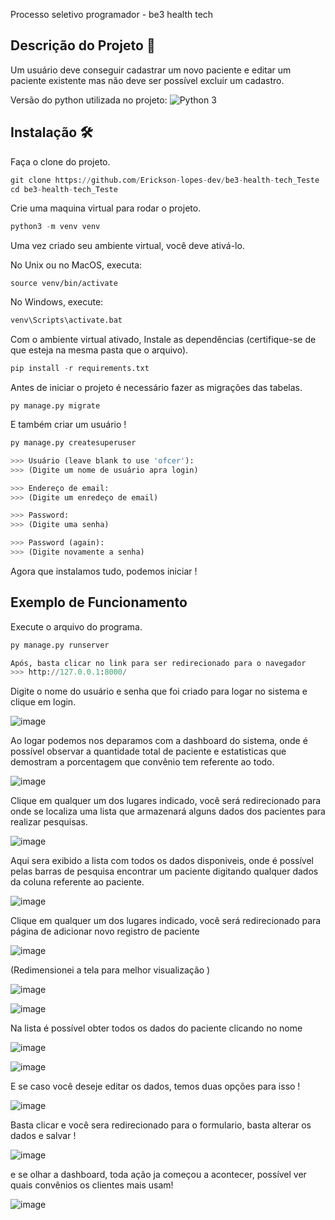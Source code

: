 

 Processo seletivo programador - be3 health tech



## Descrição do Projeto 📄

<p>Um usuário deve conseguir cadastrar um novo paciente e editar um paciente existente mas não deve ser
possível excluir um cadastro.</p>

Versão do python utilizada no projeto: ![Python 3](https://img.shields.io/badge/python-3.8-blue.svg)



## Instalação 🛠️

Faça o clone do projeto.

```python
git clone https://github.com/Erickson-lopes-dev/be3-health-tech_Teste
cd be3-health-tech_Teste
```



Crie uma maquina virtual  para rodar o projeto.

```python
python3 -m venv venv
```

Uma vez criado seu ambiente virtual, você deve ativá-lo.

No Unix ou no MacOS, executa:

```
source venv/bin/activate
```

No Windows, execute:

```python
venv\Scripts\activate.bat
```



Com o ambiente virtual ativado, Instale as dependências (certifique-se de que esteja na mesma pasta que o arquivo).

```python
pip install -r requirements.txt
```



Antes de iniciar o projeto é necessário fazer as migrações das tabelas.

```
py manage.py migrate
```



E também criar um usuário !

```python
py manage.py createsuperuser

>>> Usuário (leave blank to use 'ofcer'):
>>> (Digite um nome de usuário apra login)

>>> Endereço de email:
>>> (Digite um enredeço de email)

>>> Password:
>>> (Digite uma senha)

>>> Password (again):
>>> (Digite novamente a senha)
```

Agora  que instalamos tudo, podemos iniciar !

## Exemplo de Funcionamento

Execute o arquivo do programa.

```python
py manage.py runserver

Após, basta clicar no link para ser redirecionado para o navegador
>>> http://127.0.0.1:8000/
```



Digite o nome do usuário e senha que foi criado para logar no sistema e clique em login.

![image](https://user-images.githubusercontent.com/62525983/120267817-18eec800-c27b-11eb-8db8-4b5ade93c1fe.png)


Ao logar podemos nos deparamos com a dashboard do sistema, onde é possível observar a quantidade total de paciente e estatisticas que demostram a porcentagem que convênio tem referente ao todo.

![image](https://user-images.githubusercontent.com/62525983/120267867-32900f80-c27b-11eb-8bc6-ef73534a5203.png)


Clique em qualquer um dos lugares indicado,  você será redirecionado para onde se localiza uma lista que armazenará alguns dados dos pacientes para realizar pesquisas.

![image](https://user-images.githubusercontent.com/62525983/120267915-48053980-c27b-11eb-81e0-36d0e5df952e.png)



Aqui sera exibido a lista com todos os dados disponiveis, onde é possível pelas barras de pesquisa encontrar um paciente digitando qualquer dados da coluna referente ao paciente.

![image](https://user-images.githubusercontent.com/62525983/120267959-60755400-c27b-11eb-95d2-0a13bd0b86c0.png)


Clique em qualquer um dos lugares indicado,  você será redirecionado para página de adicionar novo registro de paciente

![image](https://user-images.githubusercontent.com/62525983/120268013-75ea7e00-c27b-11eb-9f0e-8c52342647d4.png)

(Redimensionei a tela para melhor visualização )

![image](https://user-images.githubusercontent.com/62525983/120268428-31131700-c27c-11eb-9b1e-5ad51b7bcfc8.png)

![image](https://user-images.githubusercontent.com/62525983/120268067-8dc20200-c27b-11eb-9f8c-5bd3d0067a98.png)


Na lista é possível obter todos os dados do paciente clicando no nome

![image](https://user-images.githubusercontent.com/62525983/120268182-c19d2780-c27b-11eb-86ab-713cf40f48f0.png)


![image](https://user-images.githubusercontent.com/62525983/120268231-d5e12480-c27b-11eb-9069-5af0b7252869.png)



E se caso você deseje editar os dados, temos duas opções para isso !

![image](https://user-images.githubusercontent.com/62525983/120268270-e7c2c780-c27b-11eb-87ec-628977a2881d.png)


Basta clicar e você sera redirecionado para o formulario, basta alterar os dados e salvar !

![image](https://user-images.githubusercontent.com/62525983/120268316-f6a97a00-c27b-11eb-8de3-0b430c23fc98.png)


e se olhar a dashboard, toda ação ja começou a acontecer, possível ver quais convênios os clientes mais usam!

![image](https://user-images.githubusercontent.com/62525983/120268352-045eff80-c27c-11eb-9512-641aa92f1053.png)




